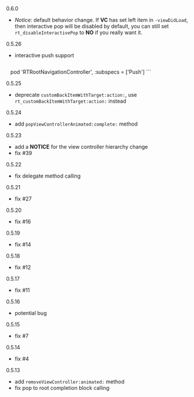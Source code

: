 0.6.0

- *Notice*: default behavior change. If **VC** has set left item in `-viewDidLoad`, then interactive pop will be disabled by default, you can still set `rt_disableInteractivePop` to **NO** if you really want it.

0.5.26

- interactive push support
    ```ruby
    pod 'RTRootNavigationController', :subspecs = ['Push']
    ```

0.5.25

- deprecate `customBackItemWithTarget:action:`, use `rt_customBackItemWithTarget:action:` instead

0.5.24

- add `popViewControllerAnimated:complete:` method

0.5.23

- add a **NOTICE** for the view controller hierarchy change
- fix #39

0.5.22

- fix delegate method calling

0.5.21

- fix #27

0.5.20

- fix #16

0.5.19

- fix #14

0.5.18

- fix #12

0.5.17

- fix #11

0.5.16

- potential bug

0.5.15

- fix #7

0.5.14

- fix #4

0.5.13

- add `removeViewController:animated:` method
- fix pop to root completion block calling
